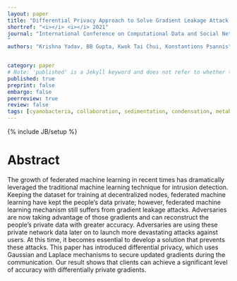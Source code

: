 ```yaml
---
layout: paper
title: "Differential Privacy Approach to Solve Gradient Leakage Attack in a Federated Machine Learning Environment"
shortref: "<i></i> <i></i> 2021"
journal: "International Conference on Computational Data and Social Networks
"
authors: "Krishna Yadav, BB Gupta, Kwok Tai Chui, Konstantions Psannis"


category: paper
# Note: 'published' is a Jekyll keyword and does not refer to whether the paper is published, but rather to whether this Markdown should be part of the rendered site.
published: true
preprint: false
embargo: false	
peerreview: true
review: false
tags: [cyanobacteria, collaboration, sedimentation, condensation, metabolism, circadian]
---
```

{% include JB/setup %}

# Abstract 

The growth of federated machine learning in recent times has dramatically leveraged the traditional machine learning technique for intrusion detection. Keeping the dataset for training at decentralized nodes, federated machine learning have kept the people’s data private; however, federated machine learning mechanism still suffers from gradient leakage attacks. Adversaries are now taking advantage of those gradients and can reconstruct the people’s private data with greater accuracy. Adversaries are using these private network data later on to launch more devastating attacks against users. At this time, it becomes essential to develop a solution that prevents these attacks. This paper has introduced differential privacy, which uses Gaussian and Laplace mechanisms to secure updated gradients during the communication. Our result shows that clients can achieve a significant level of accuracy with differentially private gradients.
